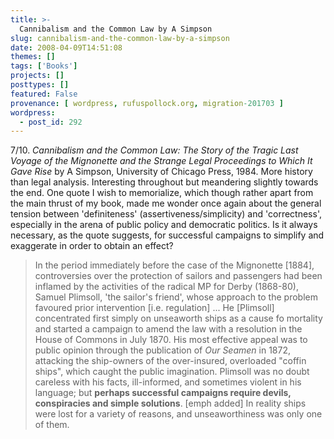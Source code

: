 ```yaml
---
title: >-
  Cannibalism and the Common Law by A Simpson
slug: cannibalism-and-the-common-law-by-a-simpson
date: 2008-04-09T14:51:08
themes: []
tags: ['Books']
projects: []
posttypes: []
featured: False
provenance: [ wordpress, rufuspollock.org, migration-201703 ]
wordpress:
  - post_id: 292
---
```


7/10. *Cannibalism and the Common Law: The Story of the Tragic Last Voyage of the Mignonette and the Strange Legal Proceedings to Which It Gave Rise* by A Simpson, University of Chicago Press, 1984. More history than legal analysis. Interesting throughout but meandering slightly towards the end. One quote I wish to memorialize, which though rather apart from the main thrust of my book, made me wonder once again about the general tension between 'definiteness' (assertiveness/simplicity) and 'correctness', especially in the arena of public policy and democratic politics. Is it always necessary, as the quote suggests, for successful campaigns to simplify and exaggerate in order to obtain an effect?

> In the period immediately before the case of the Mignonette [1884], controversies over the protection of sailors and passengers had been inflamed by the activities of the radical MP for Derby (1868-80), Samuel Plimsoll, 'the sailor's friend', whose approach to the problem favoured prior intervention [i.e. regulation] ... He [Plimsoll] concentrated first simply on unseaworth ships as a cause fo mortality and started a campaign to amend the law with a resolution in the House of Commons in July 1870. His most effective appeal was to public opinion through the publication of *Our Seamen* in 1872, attacking the ship-owners of the over-insured, overloaded "coffin ships", which caught the public imagination. Plimsoll was no doubt careless with his facts, ill-informed, and sometimes violent in his language; but **perhaps successful campaigns require devils, conspiracies and simple solutions**. [emph added] In reality ships were lost for a variety of reasons, and unseaworthiness was only one of them.

